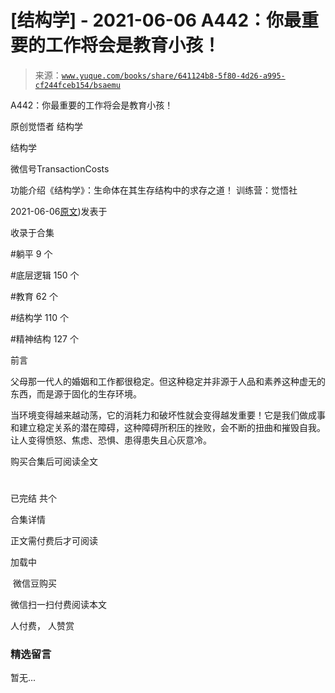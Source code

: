 # [结构学] - 2021-06-06 A442：你最重要的工作将会是教育小孩！

> 来源：[`www.yuque.com/books/share/641124b8-5f80-4d26-a995-cf244fceb154/bsaemu`](https://www.yuque.com/books/share/641124b8-5f80-4d26-a995-cf244fceb154/bsaemu)



A442：你最重要的工作将会是教育小孩！ 

原创觉悟者 结构学 

结构学 

微信号TransactionCosts 

功能介绍《结构学》：生命体在其生存结构中的求存之道！ 训练营：觉悟社 

2021-06-06[原文](https://mp.weixin.qq.com/s?__biz=MzIzMDYwOTM0Mg==&mid=2247485779&idx=1&sn=f153b62e5332b3f7782e66397b484a64&chksm=e8b19182dfc61894b905635022963da04b534bd84752f0ae4864b60e4655fc22db99841ce47c#rd))发表于 

收录于合集 

#躺平 9 个 

#底层逻辑 150 个 

#教育 62 个 

#结构学 110 个 

#精神结构 127 个 

前言 

父母那一代人的婚姻和工作都很稳定。但这种稳定并非源于人品和素养这种虚无的东西，而是源于固化的生存环境。 

当环境变得越来越动荡，它的消耗力和破坏性就会变得越发重要！它是我们做成事和建立稳定关系的潜在障碍，这种障碍所积压的挫败，会不断的扭曲和摧毁自我。让人变得愤怒、焦虑、恐惧、患得患失且心灰意冷。 

购买合集后可阅读全文 

# 

已完结 共个 

合集详情 

正文需付费后才可阅读 

加载中 

 微信豆购买 

微信扫一扫付费阅读本文 

人付费， 人赞赏 

### 精选留言 

暂无...